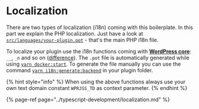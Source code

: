 # Localization

There are two types of localization (i18n) coming with this boilerplate. In this part we explain the PHP localization. Just have a look at [`src/languages/your-plugin.pot`](../usage/folder-structure/plugin.md#folder-structure) - that's the main PHP i18n file.

To localize your plugin use the i18n functions coming with [**WordPress core**](https://developer.wordpress.org/plugins/internationalization/localization/): `__`, `_n` and so on ([difference](https://wpengineer.com/2237/whats-the-difference-between-__-_e-_x-and-_ex/)). The `.pot` file is automatically generated while using [`yarn docker:start`](../usage/available-commands/root.md#development). To generate the file manually you can use the command [`yarn i18n:generate:backend`](../usage/available-commands/plugin.md#localization) in your plugin folder.

{% hint style="info" %}
When using the above functions always use your own text domain constant `WPRJSS_TD` as context parameter.
{% endhint %}

{% page-ref page="../typescript-development/localization.md" %}
